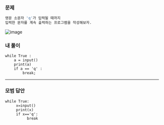 ### 문제 
```sh
영문 소문자 'q'가 입력될 때까지
입력한 문자를 계속 출력하는 프로그램을 작성해보자.
```

![image](https://user-images.githubusercontent.com/58898466/149278235-5646be36-e6a1-4c47-bda0-5bed4cae5398.png)


### 내 풀이
~~~
while True :
    a = input()
    print(a)
    if a == 'q' :
        break;
~~~

***
### 모범 답안
~~~
while True:
     x=input()
     print(x)
     if x=='q':
          break
~~~

